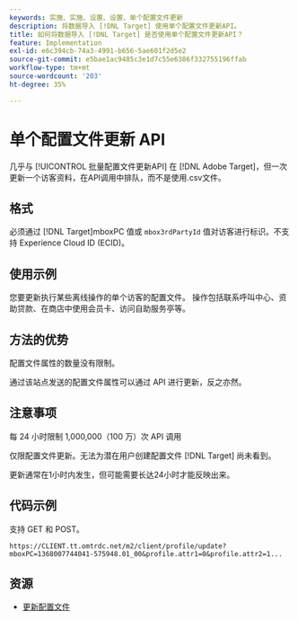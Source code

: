 ```yaml
---
keywords: 实施、实施、设置、设置、单个配置文件更新
description: 将数据导入 [!DNL Target] 使用单个配置文件更新API。
title: 如何将数据导入 [!DNL Target] 是否使用单个配置文件更新API？
feature: Implementation
exl-id: e6c394cb-74a3-4991-b656-5ae601f2d5e2
source-git-commit: e5bae1ac9485c3e1d7c55e6386f332755196ffab
workflow-type: tm+mt
source-wordcount: '203'
ht-degree: 35%

---
```


# 单个配置文件更新 API

几乎与 [!UICONTROL 批量配置文件更新API] 在 [!DNL Adobe Target]，但一次更新一个访客资料，在API调用中排队，而不是使用.csv文件。

## 格式

必须通过 [!DNL Target]mboxPC 值或 `mbox3rdPartyId` 值对访客进行标识。不支持 Experience Cloud ID (ECID)。

## 使用示例

您要更新执行某些离线操作的单个访客的配置文件。 操作包括联系呼叫中心、资助贷款、在商店中使用会员卡、访问自助服务亭等。

## 方法的优势

配置文件属性的数量没有限制。

通过该站点发送的配置文件属性可以通过 API 进行更新，反之亦然。

## 注意事项

每 24 小时限制 1,000,000（100 万）次 API 调用

仅限配置文件更新。无法为潜在用户创建配置文件 [!DNL Target] 尚未看到。

更新通常在1小时内发生，但可能需要长达24小时才能反映出来。

## 代码示例

支持 GET 和 POST。

```
https://CLIENT.tt.omtrdc.net/m2/client/profile/update?mboxPC=1368007744041-575948.01_00&profile.attr1=0&profile.attr2=1...
```

## 资源

* [更新配置文件](https://developers.adobetarget.com/api/#updating-profiles)
